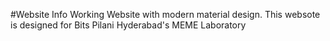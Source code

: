 #Website Info
Working Website with modern material design. This websote is designed for Bits Pilani Hyderabad's MEME Laboratory
